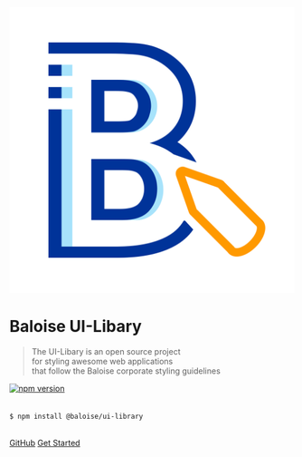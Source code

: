 ![Baloise UI-Library Logo](assets/images/icon.svg ':size=180')

# Baloise UI-Libary

> The UI-Libary is an open source project<br>for styling awesome web applications<br>that follow the Baloise corporate styling guidelines

[![npm version](https://badge.fury.io/js/%40baloise%2Fui-library.svg)](https://badge.fury.io/js/%40baloise%2Fui-library)

<br>
<code class="cover-code">$ npm install @baloise/ui-library</code>
<br>
<br>

[GitHub](https://github.com/baloise/ui-library)
[Get Started](/?id=baloise-ui-library)
